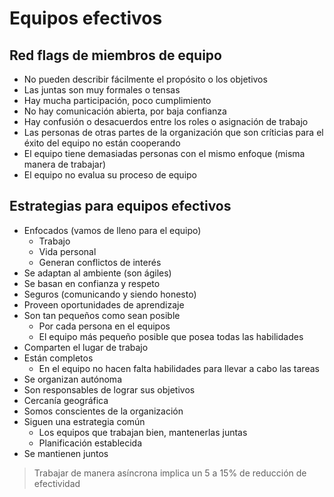 # Equipos efectivos

## Red flags de miembros de equipo

- No pueden describir fácilmente el propósito o los objetivos
- Las juntas son muy formales o tensas
- Hay mucha participación, poco cumplimiento
- No hay comunicación abierta, por baja confianza
- Hay confusión o desacuerdos entre los roles o asignación de trabajo
- Las personas de otras partes de la organización que son críticias para el
éxito del equipo no están cooperando
- El equipo tiene demasiadas personas con el mismo enfoque (misma manera de trabajar)
- El equipo no evalua su proceso de equipo

## Estrategias para equipos efectivos

- Enfocados (vamos de lleno para el equipo)
  - Trabajo
  - Vida personal
  - Generan conflictos de interés
- Se adaptan al ambiente (son ágiles)
- Se basan en confianza y respeto
- Seguros (comunicando y siendo honesto)
- Proveen oportunidades de aprendizaje
- Son tan pequeños como sean posible
  - Por cada persona en el equipos
  - El equipo más pequeño posible que posea todas las habilidades
- Comparten el lugar de trabajo
- Están completos
  - En el equipo no hacen falta habilidades para llevar a cabo las tareas
- Se organizan autónoma
- Son responsables de lograr sus objetivos
- Cercanía geográfica
- Somos conscientes de la organización
- Siguen una estrategia común
  - Los equipos que trabajan bien, mantenerlas juntas
  - Planificación establecida
- Se mantienen juntos

> Trabajar de manera asíncrona implica un 5 a 15% de reducción de efectividad

